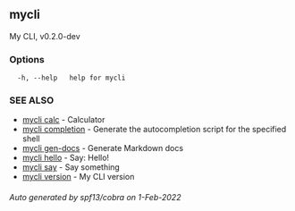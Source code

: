 ## mycli

My CLI, v0.2.0-dev

### Options

```
  -h, --help   help for mycli
```

### SEE ALSO

* [mycli calc](mycli_calc.md)	 - Calculator
* [mycli completion](mycli_completion.md)	 - Generate the autocompletion script for the specified shell
* [mycli gen-docs](mycli_gen-docs.md)	 - Generate Markdown docs
* [mycli hello](mycli_hello.md)	 - Say: Hello!
* [mycli say](mycli_say.md)	 - Say something
* [mycli version](mycli_version.md)	 - My CLI version

###### Auto generated by spf13/cobra on 1-Feb-2022
